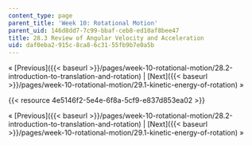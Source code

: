 ```yaml
---
content_type: page
parent_title: 'Week 10: Rotational Motion'
parent_uid: 146d8dd7-7c99-bbaf-ceb8-ed10af8bee47
title: 28.3 Review of Angular Velocity and Acceleration
uid: daf0eba2-915c-8ca8-6c31-55fb9b7e0a5b
---
```


« [Previous]({{< baseurl >}}/pages/week-10-rotational-motion/28.2-introduction-to-translation-and-rotation) | [Next]({{< baseurl >}}/pages/week-10-rotational-motion/29.1-kinetic-energy-of-rotation) »

{{< resource 4e5146f2-5e4e-6f8a-5cf9-e837d853ea02 >}}

« [Previous]({{< baseurl >}}/pages/week-10-rotational-motion/28.2-introduction-to-translation-and-rotation) | [Next]({{< baseurl >}}/pages/week-10-rotational-motion/29.1-kinetic-energy-of-rotation) »